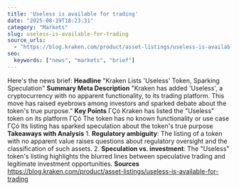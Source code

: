 ```yaml
---
title: 'Useless is available for trading'
date: "2025-08-19T18:23:31"
category: "Markets"
slug: useless-is-available-for-trading
source_urls:
  - "https://blog.kraken.com/product/asset-listings/useless-is-available-for-trading"
seo:
  keywords: ["news", "markets", "brief"]
---
```

Here's the news brief:  **Headline** "Kraken Lists 'Useless' Token, Sparking Speculation"  **Summary Meta Description** "Kraken has added 'Useless', a cryptocurrency with no apparent functionality, to its trading platform. This move has raised eyebrows among investors and sparked debate about the token's true purpose."  **Key Points**  ΓÇó Kraken has listed the "Useless" token on its platform ΓÇó The token has no known functionality or use case ΓÇó Its listing has sparked speculation about the token's true purpose  **Takeaways with Analysis**  1. **Regulatory ambiguity**: The listing of a token with no apparent value raises questions about regulatory oversight and the classification of such assets. 2. **Speculation vs. investment**: The "Useless" token's listing highlights the blurred lines between speculative trading and legitimate investment opportunities.  **Sources** https://blog.kraken.com/product/asset-listings/useless-is-available-for-trading 
